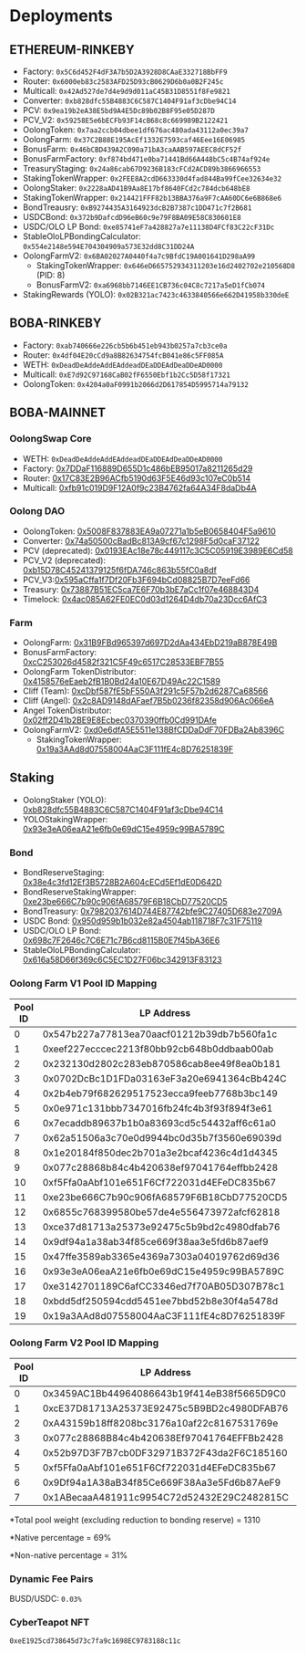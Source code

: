 # Deployments

## ETHEREUM-RINKEBY
- Factory: `0x5C6d452F4dF3A7b5D2A3928D8CAaE332718BbFF9`
- Router: `0x6000eb83c2583AFD25D93cB0629D6b0a0B2F245c`
- Multicall: `0x42Ad527de7d4e9d9d011aC45B31D8551f8Fe9821`
- Converter: `0xb828dfc55B4883C6C587C1404F91af3cDbe94C14`
- PCV: `0x9ea19b2eA38E5bd9A4E5Dc89b02B8F95e05D287D`
- PCV_V2: `0x59258E5e6bECFb93F14cB68c8c669989B2122421`
- OolongToken: `0x7aa2ccb04dbee1df676ac480ada43112a0ec39a7`
- OolongFarm: `0x37C2B88E195AcEf1332E7593caf46Eee16E06985`
- BonusFarm: `0x46bCBD439A2C090a71bA3caAAB597AEEC8dCF52f`
- BonusFarmFactory: `0xf874bd471e0ba71441Bd66A448bC5c4B74af924e`
- TreasuryStaging: `0x24a86cab67D9236B183cFCd2ACD89b3866966553`
- StakingTokenWrapper: `0x2FEE8A2cdD663330d4fad844Ba99fCee32634e32`
- OolongStaker: `0x2228aAD41B9Aa8E17bf8640FCd2c784dcb648bE8`
- StakingTokenWrapper: `0x214421FFF82b13BBA376a9F7cAA60DC6e6B868e6`
- BondTreausry: `0xB9274435A3164923dcB2B7387c1DD471c7f2B681`
- USDCBond: `0x372b9DafcdD96eB60c9e79F8BA09E58C830601E8`
- USDC/OLO LP Bond: `0xe85741eF7a428827a7e11138D4FCf83C22cF31Dc`
- StableOloLPBondingCalculator: `0x554e2148e594E704304909a573E32dd8C31DD24A` 
- OolongFarmV2: `0x6BA02027A0440f4a7c9BfdC19A001641D298aA99`
  - StakingTokenWrapper: `0x646eD665752934311203e16d2402702e210568D8` (PID: 8)
  - BonusFarmV2: `0xa6968bb7146EE1CB736c04C8c7217a5eD1fCb074`
- StakingRewards (YOLO): `0x02B321ac7423c4633840566e662D41958b330deE`

## BOBA-RINKEBY
- Factory: `0xab740666e226cb5b6b451eb943b0257a7cb3ce0a`
- Router: `0x4df04E20cCd9a8B82634754fcB041e86c5FF085A`
- WETH: `0xDeadDeAddeAddEAddeadDEaDDEAdDeaDDeAD0000`
- Multicall: `0xE7d92C97168CaB02fF6550Ebf1b2Cc5D58f17321`
- OolongToken: `0x4204a0aF0991b2066d2D617854D5995714a79132`

## BOBA-MAINNET

### OolongSwap Core
- WETH: `0xDeadDeAddeAddEAddeadDEaDDEAdDeaDDeAD0000`
- Factory: [0x7DDaF116889D655D1c486bEB95017a8211265d29](https://blockexplorer.boba.network/address/0x7DDaF116889D655D1c486bEB95017a8211265d29)
- Router: [0x17C83E2B96ACfb5190d63F5E46d93c107eC0b514](https://blockexplorer.boba.network/address/0x17C83E2B96ACfb5190d63F5E46d93c107eC0b514)
- Multicall: [0xfb91c019D9F12A0f9c23B4762fa64A34F8daDb4A](https://blockexplorer.boba.network/address/0xfb91c019D9F12A0f9c23B4762fa64A34F8daDb4A)

### Oolong DAO
- OolongToken: [0x5008F837883EA9a07271a1b5eB0658404F5a9610](https://blockexplorer.boba.network/address/0x5008F837883EA9a07271a1b5eB0658404F5a9610)
- Converter: [0x74a50500cBadBc813A9cf67c1298F5d0caF37122](https://blockexplorer.boba.network/address/0x74a50500cBadBc813A9cf67c1298F5d0caF37122)
- PCV (deprecated): [0x0193EAc18e78c449117c3C5C05919E3989E6Cd58](https://blockexplorer.boba.network/address/0x0193EAc18e78c449117c3C5C05919E3989E6Cd58)
- PCV_V2 (deprecated): [0xb15D78C45241379125f6fDA746c863b55fC0a8df](https://blockexplorer.boba.network/address/0xb15D78C45241379125f6fDA746c863b55fC0a8df)
- PCV_V3:[0x595aCffa1f7Df20Fb3F694bCd08825B7D7eeFd66](https://blockexplorer.boba.network/address/0x595aCffa1f7Df20Fb3F694bCd08825B7D7eeFd66) 
- Treasury: [0x73887B51EC5ca7E6F70b3bE7aCc1f07e468843D4](https://blockexplorer.boba.network/address/0x73887B51EC5ca7E6F70b3bE7aCc1f07e468843D4)
- Timelock: [0x4ac085A62FE0EC0d03d1264D4db70a23Dcc6AfC3](https://blockexplorer.boba.network/address/0x4ac085A62FE0EC0d03d1264D4db70a23Dcc6AfC3)

### Farm
- OolongFarm: [0x31B9FBd965397d697D2dAa434EbD219aB878E49B](https://blockexplorer.boba.network/address/0x31B9FBd965397d697D2dAa434EbD219aB878E49B)
- BonusFarmFactory: [0xcC253026d4582f321C5F49c6517C28533EBF7B55](https://blockexplorer.boba.network/address/0xcC253026d4582f321C5F49c6517C28533EBF7B55)
- OolongFarm TokenDistributor: [0x4158576eEaeb2fB1B0Bd24a10E67D49Ac22C1589](https://blockexplorer.boba.network/address/0x4158576eEaeb2fB1B0Bd24a10E67D49Ac22C1589)
- Cliff (Team): [0xcDbf587fE5bF550A3f291c5F57b2d6287Ca68566](https://blockexplorer.boba.network/address/0xcDbf587fE5bF550A3f291c5F57b2d6287Ca68566)
- Cliff (Angel): [0x2c8AD9148dAFaef7B5b0236f82358d906Ac066eA](https://blockexplorer.boba.network/address/0x2c8AD9148dAFaef7B5b0236f82358d906Ac066eA)
- Angel TokenDistributor: [0x02ff2D41b2BE9E8Ecbec0370390ffb0Cd991DAfe](https://blockexplorer.boba.network/address/0x02ff2D41b2BE9E8Ecbec0370390ffb0Cd991DAfe)
- OolongFarmV2: [0xd0e6dfA5E5511e138BfCDDaDdF70FDBa2Ab8396C](https://blockexplorer.boba.network/address/0xd0e6dfA5E5511e138BfCDDaDdF70FDBa2Ab8396C)
  - StakingTokenWrapper: [0x19a3AAd8d07558004AaC3F111fE4c8D76251839F](https://blockexplorer.boba.network/address/0x19a3AAd8d07558004AaC3F111fE4c8D76251839F)

## Staking
- OolongStaker (YOLO): [0xb828dfc55B4883C6C587C1404F91af3cDbe94C14](https://blockexplorer.boba.network/address/0xb828dfc55B4883C6C587C1404F91af3cDbe94C14)
- YOLOStakingWrapper: [0x93e3eA06eaA21e6fb0e69dC15e4959c99BA5789C](https://blockexplorer.boba.network/address/0x93e3eA06eaA21e6fb0e69dC15e4959c99BA5789C)

### Bond
- BondReserveStaging: [0x38e4c3fd12Ef3B5728B2A604cECd5Ef1dE0D642D](https://blockexplorer.boba.network/address/0x38e4c3fd12Ef3B5728B2A604cECd5Ef1dE0D642D)
- BondReserveStakingWrapper: [0xe23be666C7b90c906fA68579F6B18CbD77520CD5](https://blockexplorer.boba.network/address/0xe23be666C7b90c906fA68579F6B18CbD77520CD5)
- BondTreasury: [0x7982037614D744E87742bfe9C27405D683e2709A](https://blockexplorer.boba.network/address/0x7982037614D744E87742bfe9C27405D683e2709A)
- USDC Bond: [0x950d959b1b032e82a4504ab118718F7c31F75119](https://blockexplorer.boba.network/address/0x950d959b1b032e82a4504ab118718F7c31F75119)
- USDC/OLO LP Bond: [0x698c7F2646c7C6E71c7B6cd8115B0E7f45bA36E6](https://blockexplorer.boba.network/address/0x698c7F2646c7C6E71c7B6cd8115B0E7f45bA36E6)
- StableOloLPBondingCalculator: [0x616a58D66f369c6C5EC1D27F06bc342913F83123](https://blockexplorer.boba.network/address/0x616a58D66f369c6C5EC1D27F06bc342913F83123)

### Oolong Farm V1 Pool ID Mapping

| Pool ID | LP Address | Pair | Allocation Points | Pool Weight | Bonus Farm | Bonus Reward |
| ---- | -------- | ---- | ---- | ---- | -------- | ---- |
| 0 | 0x547b227a77813ea70aacf01212b39db7b560fa1c | USDC/WETH | 100 | 7.5%| | |
| 1 | 0xeef227ecccec2213f80bb92cb648b0ddbaab00ab | WBTC/WETH | 50 | 3.8% | | |
| 2 | 0x232130d2802c283eb870586cab8ee49f8ea0b181 | USDT/WETH | 50 | 3.8% | | |
| 3 | 0x0702DcBc1D1FDa03163eF3a20e6941364cBb424C | DAI/USDC | 15 | 1% | | |
| 4 | 0x2b4eb79f682629517523ecca9feeb7768b3bc149 | WETH/OMG | 20 | 1.5% | | |
| 5 | 0x0e971c131bbb7347016fb24fc4b3f93f894f3e61 | WETH/AVAX | 20 | 1.5% | | |
| 6 | 0x7ecaddb89637b1b0a83693cd5c54432aff6c61a0 | BNB/WETH | 10 | 0.7% | | |
| 7 | 0x62a51506a3c70e0d9944bc0d35b7f3560e69039d | FTM/WETH | 10 | 0.7% | | |
| 8 | 0x1e20184f850dec2b701a3e2bcaf4236c4d1d4345 | MATIC/WETH | 10 | 0.7% | | |
| 9 | 0x077c28868b84c4b420638ef97041764effbb2428 | BOBA/WETH | 75 | 5.7% | | |
| 10 | 0xf5Ffa0aAbf101e651F6Cf722031d4EFeDC835b67 | OLO/WETH | 445 | 33% | | |
| 11 | 0xe23be666C7b90c906fA68579F6B18CbD77520CD5 | BondReserveStakingWrapper | 2500 | null | | |
| 12 | 0x6855c768399580be57de4e556473972afcf62818 | BDOGE/WETH | 0 | 0% | 0xcc8dFE98D39Aeb15707597B99c8a5376c9bb6A7B | BDOGE |
| 13 | 0xce37d81713a25373e92475c5b9bd2c4980dfab76 | BOBA/USDC | 0 | 0% | | |
| 14 | 0x9df94a1a38ab34f85ce669f38aa3e5fd6b87aef9 | OLO/USDC | 160 | 12% | | |
| 15 | 0x47ffe3589ab3365e4369a7303a04019762d69d36 | BUSD/USDC | 20 | 1.5% | | |  
| 16 | 0x93e3eA06eaA21e6fb0e69dC15e4959c99BA5789C | YOLOStakingWrapper | 320 | 24% | | |
| 17 | 0xe3142701189C6afCC3346ed7f70AB05D307B78c1 | BORING/WETH | 0 | 0% | 0x87bfFf88f1Af399351FA5A1c408084120B38FCAa | BORING |
| 18 | 0xbdd5df250594cdd5451ee7bbd52b8e30f4a5478d | aCYBER/FRAX | 0 | 2.24% | 0x1B8778cf87990c685920799A76611db5FcE6B88e | aCYBER |
| 19 | 0x19a3AAd8d07558004AaC3F111fE4c8D76251839F | V2 Farm | 0 | 0% | | |

### Oolong Farm V2 Pool ID Mapping
| Pool ID | LP Address | Pair | Allocation Points | Pool Weight | Bonus Farm | Bonus Reward |
| ---- | -------- | ---- | ---- | ---- | -------- | ---- |
| 0 | 0x3459AC1Bb44964086643b19f414eB38f5665D9C0 | ZENC/WETH | 0 | 0% | 0x928724E2e6224075ADC0883518dabcdD691B32C4 | ZENC |
| 1 | 0xcE37D81713A25373E92475c5B9BD2c4980DFAB76 | BOBA/USDC | 0 | 0% | 0x514831f21bDdc747B055922516f83f1bD8C015e7 | WAGMI_V0|
| 2 | 0xA43159b18ff8208bc3176a10af22c8167531769e | BOBA/USDT | 0 | 0% | 0xebd31746399FCA0229A684C7e012C1Cee2fdb717 | WAGMI_V0 |
| 3 | 0x077c28868B84c4b420638Ef97041764EFFBb2428 | BOBA/ETH | 0 | 0% | 0x44c7D93eF2b3D9BbEcb944b7A6343f9aED4af09b | WAGMI_V0 |
| 4 | 0x52b97D3F7B7cb0DF32971B372F43da2F6C185160 | OLO/BOBA | 0 | 0% | 0x8DDb87cde48ace8a52Eec0C355e0d025447321ea | WAGMI_V0 |
| 5 | 0xf5Ffa0aAbf101e651F6Cf722031d4EFeDC835b67 | OLO/ETH | 0 | 0% | 0xE59290f75e8624738317b893F28386437BC0c83A | WAGMI_V0 |
| 6 | 0x9Df94a1A38aB34f85Ce669F38Aa3e5Fd6b87AeF9 | OLO/USDC | 0 | 0% | 0x846430F3205b046d0eb6f6A78b04056e3f1E0c31 | WAGMI_V0 |
| 7 | 0x1ABecaaA481911c9954C72d52432E29C2482815C | OLO/USDT | 0 | 0% | 0x3BB064dA92496F96aC34B412d6C843d7F7E4706c | WAGMI_V0 |

*Total pool weight (excluding reduction to bonding reserve) = 1310

*Native percentage = 69%

*Non-native percentage = 31%

### Dynamic Fee Pairs
BUSD/USDC: `0.03%`

### CyberTeapot NFT
`0xeE1925cd738645d73c7fa9c1698EC9783188c11c`


